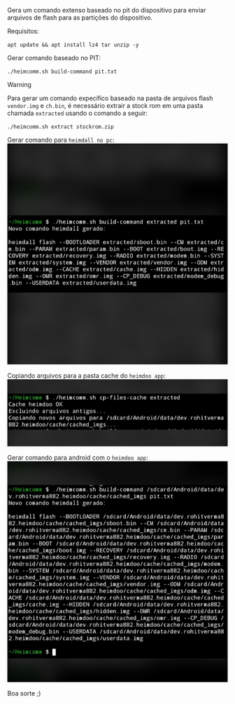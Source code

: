 Gera um comando extenso baseado no pit do dispositivo para enviar arquivos de flash para as partiçôes do dispositivo.


Requisitos:
```
apt update && apt install lz4 tar unzip -y
```

Gerar comando baseado no PIT:
```
./heimcomm.sh build-command pit.txt
```

> [!WARNING]
Para gerar um comando expecífico baseado na pasta de arquivos flash `vendor.img` e `ch.bin`, é necessário extrair a stock rom em uma pasta chamada `extracted` usando o comando a seguir:
```
./heimcomm.sh extract stockrom.zip
```

Gerar comando para `heimdall no pc`:
![Heimdall pc](https://github.com/Olliv3r/Heimcomm/blob/main/media/pc.jpg)

Copiando arquivos para a pasta cache do `heimdoo app`:
![Heimdoo app](https://github.com/Olliv3r/Heimcomm/blob/main/media/cp.jpg)

Gerar comando para android com o `heimdoo app`:
![Copiar para cache Heimdoo](https://github.com/Olliv3r/Heimcomm/blob/main/media/android.jpg)

Boa sorte ;)
